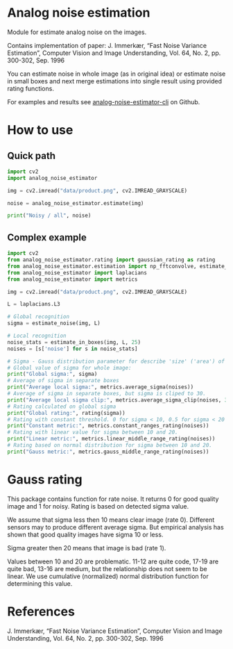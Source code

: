 # Analog noise estimation

Module for estimate analog noise on the images.

Contains implementation of paper:
J. Immerkær, “Fast Noise Variance Estimation”, Computer Vision and Image
Understanding, Vol. 64, No. 2, pp. 300-302, Sep. 1996

You can estimate noise in whole image (as in original idea) or estimate noise
in small boxes  and next merge estimations into single result using provided
rating functions.

For examples and results see [analog-noise-estimator-cli](https://github.com/gut-space/analog-noise-estimator-cli) on Github.

# How to use

## Quick path

```python
import cv2
import analog_noise_estimator

img = cv2.imread("data/product.png", cv2.IMREAD_GRAYSCALE)

noise = analog_noise_estimator.estimate(img)

print("Noisy / all", noise)
```

## Complex example

```python
import cv2
from analog_noise_estimator.rating import gaussian_rating as rating
from analog_noise_estimator.estimation import np_fftconvolve, estimate_in_boxes, estimate_noise
from analog_noise_estimator import laplacians
from analog_noise_estimator import metrics

img = cv2.imread("data/product.png", cv2.IMREAD_GRAYSCALE)

L = laplacians.L3

# Global recognition
sigma = estimate_noise(img, L)

# Local recognition
noise_stats = estimate_in_boxes(img, L, 25)
noises = [s['noise'] for s in noise_stats]

# Sigma - Gauss distribution parameter for describe 'size' ('area') of the noise)
# Global value of sigma for whole image:
print("Global sigma:", sigma)
# Average of sigma in separate boxes
print("Average local sigma:", metrics.average_sigma(noises))
# Average of sigma in separate boxes, but sigma is cliped to 30.
print("Average local sigma clip:", metrics.average_sigma_clip(noises, 30))
# Rating calculated on global sigma
print("Global rating:", rating(sigma))
# Rating with constant threshold. 0 for sigma < 10, 0.5 for sigma < 20 otherwise 1.
print("Constant metric:", metrics.constant_ranges_rating(noises))
# Rating with linear value for sigma between 10 and 20.
print("Linear metric:", metrics.linear_middle_range_rating(noises))
# Rating based on normal distribution for sigma between 10 and 20.
print("Gauss metric:", metrics.gauss_middle_range_rating(noises))
```
# Gauss rating

This package contains function for rate noise. It returns 0 for good quality image and 1 for noisy. Rating is based on detected sigma value.

We assume that sigma less then 10 means clear image (rate 0). Different sensors may to produce different average sigma. But empirical analysis has shown that good quality images have sigma 10 or less.

Sigma greater then 20 means that image is bad (rate 1).

Values between 10 and 20 are problematic. 11-12 are quite code, 17-19 are quite bad, 13-16 are medium, but the relationship does not seem to be linear. We use cumulative (normalized) normal distribution function for determining this value.

# References

J. Immerkær, “Fast Noise Variance Estimation”, Computer Vision and Image Understanding, Vol. 64, No. 2, pp. 300-302, Sep. 1996
